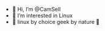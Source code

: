 - 👋 Hi, I’m @CamSell
- 👀 I’m interested in Linux
- 🐧 linux by choice geek by nature 🐧

<!---
CamSell/CamSell is a ✨ special ✨ repository because its `README.md` (this file) appears on your GitHub profile.
You can click the Preview link to take a look at your changes.
--->
